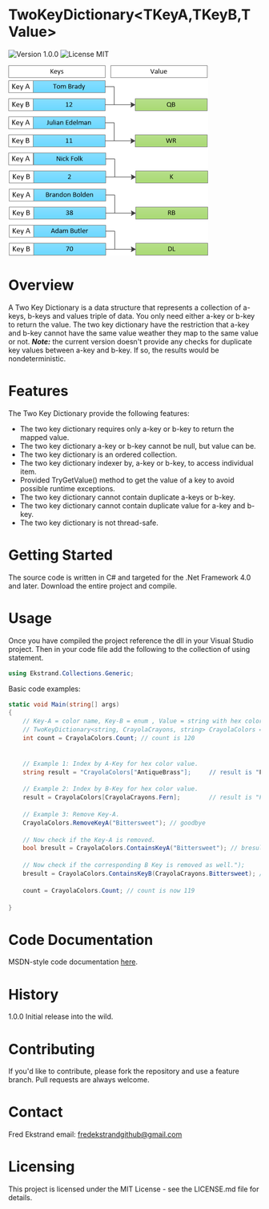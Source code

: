 # TwoKeyDictionary<TKeyA,TKeyB,TValue>
![Version 1.0.0](https://img.shields.io/badge/Version-1.0.0-brightgreen.svg) ![License MIT](https://img.shields.io/badge/Licence-MIT-blue.svg)

![image](https://github.com/FredEkstrand/ImageFiles/raw/master/TwoKeyDictionary/TwoKeyDictionaryImage.png)	

# Overview
A Two Key Dictionary is a data structure that represents a collection of a-keys, b-keys and values triple of data. You only need either a-key or b-key to return the value. The two key dictionary have the restriction that a-key and b-key cannot have the same value weather they map to the same value or not. **_Note:_** the current version doesn't provide any checks for duplicate key values between a-key and b-key. If so, the results would be nondeterministic. 

# Features
The Two Key Dictionary provide the following features:
* The two key dictionary requires only a-key or b-key to return the mapped value.
* The two key dictionary a-key or b-key cannot be null, but value can be.
* The two key dictionary is an ordered collection.
* The two key dictionary indexer by, a-key or b-key, to access individual item.
* Provided TryGetValue() method to get the value of a key to avoid possible runtime exceptions. 
* The two key dictionary cannot contain duplicate a-keys or b-key.
* The two key dictionary cannot contain duplicate value for a-key and b-key.
* The two key dictionary is not thread-safe.

# Getting Started
The source code is written in C# and targeted for the .Net Framework 4.0 and later. Download the entire project and compile.

# Usage
Once you have compiled the project reference the dll in your Visual Studio project. Then in your code file add the following to the collection of using statement.

```csharp
using Ekstrand.Collections.Generic;
```
Basic code examples:
```csharp
static void Main(string[] args)
{
	// Key-A = color name, Key-B = enum , Value = string with hex color value.
	// TwoKeyDictionary<string, CrayolaCrayons, string> CrayolaColors = init(); // loads up the dictionary with key,key and values	
	int count = CrayolaColors.Count; // count is 120
	
	
	// Example 1: Index by A-Key for hex color value.   
	string result = "CrayolaColors["AntiqueBrass"]; 	// result is "FFCD9575".		

	// Example 2: Index by B-Key for hex color value.	
	result = CrayolaColors[CrayolaCrayons.Fern];        // result is "FF71BC78".

	// Example 3: Remove Key-A.
	CrayolaColors.RemoveKeyA("Bittersweet"); // goodbye 

	// Now check if the Key-A is removed.
	bool bresult = CrayolaColors.ContainsKeyA("Bittersweet"); // bresult is false.

	// Now check if the corresponding B Key is removed as well.");
	bresult = CrayolaColors.ContainsKeyB(CrayolaCrayons.Bittersweet); // bresult is false.
	
	count = CrayolaColors.Count; // count is now 119
	
}
```

# Code Documentation
MSDN-style code documentation [here](https://github.com/FredEkstrand/TwoKeyDictionary/docs).

# History
 1.0.0 Initial release into the wild.

# Contributing

If you'd like to contribute, please fork the repository and use a feature
branch. Pull requests are always welcome.

# Contact
Fred Ekstrand
email: fredekstrandgithub@gmail.com

# Licensing

This project is licensed under the MIT License - see the LICENSE.md file for details.
